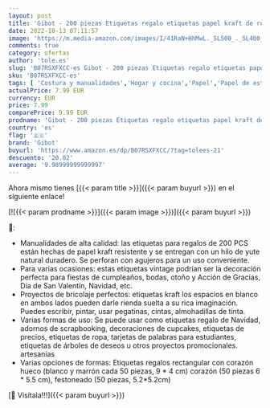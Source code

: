```yaml
---
layout: post
title: 'Gibot - 200 piezas Etiquetas regalo etiquetas papel kraft de regalo de bricolaje cuerda de cáñamo de 30m  utilizadas para bodas  cumpleaños y Navidad'
date: 2022-10-13 07:11:57
image: 'https://m.media-amazon.com/images/I/41RaN+HhMwL._SL500_._SL400_.jpg'
comments: true
category: ofertas
author: 'tole.es'
slug: 'B07RSXFXCC-es Gibot - 200 piezas Etiquetas regalo etiquetas papel kraft...'
sku: 'B07RSXFXCC-es'
tags: [ 'Costura y manualidades','Hogar y cocina','Papel','Papel de estraza','Papel y manualidades con papel','gibot','navidad','🇪🇸', ]
actualPrice: 7.99 EUR
currency: EUR
price: 7.99
comparePrice: 9.99 EUR
prodname: 'Gibot - 200 piezas Etiquetas regalo etiquetas papel kraft de regalo de bricolaje cuerda de cáñamo de 30m  utilizadas para bodas  cumpleaños y Navidad'
country: 'es'
flag: '🇪🇸'
brand: 'Gibot'
buyurl: 'https://www.amazon.es/dp/B07RSXFXCC/?tag=tolees-21'
descuento: '20.02'
average: '9.98999999999997'
---
```


Ahora mismo tienes [{{< param title >}}]({{< param buyurl >}}) en el siguiente enlace!

[![{{< param prodname >}}]({{< param image >}})]({{< param buyurl >}})

🔎:

- Manualidades de alta calidad: las etiquetas para regalos de 200 PCS están hechas de papel kraft resistente y se entregan con un hilo de yute natural duradero. Se perforan con agujeros para un uso conveniente.
- Para varias ocasiones: estas etiquetas vintage podrían ser la decoración perfecta para fiestas de cumpleaños, bodas, otoño y Acción de Gracias, Día de San Valentín, Navidad, etc.
- Proyectos de bricolaje perfectos: etiquetas kraft los espacios en blanco en ambos lados pueden darle rienda suelta a su rica imaginación. Puedes escribir, pintar, usar pegatinas, cintas, almohadillas de tinta.
- Varias formas de uso: Se puede usar como etiquetas regalo de Navidad, adornos de scrapbooking, decoraciones de cupcakes, etiquetas de precios, etiquetas de ropa, tarjetas de palabras para estudiantes, etiquetas de árboles de deseos u otros proyectos promocionales. artesanías
- Varias opciones de formas: Etiquetas regalos rectangular con corazón hueco (blanco y marrón cada 50 piezas, 9 * 4 cm) corazón (50 piezas 6 * 5.5 cm), festoneado (50 piezas, 5.2*5.2cm)

[🛒 Visítala!!!]({{< param buyurl >}})
